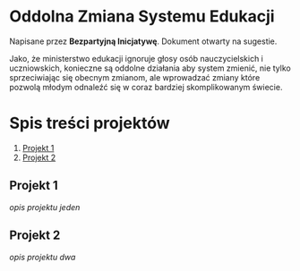 # Oddolna Zmiana Systemu Edukacji
Napisane przez **Bezpartyjną Inicjatywę**. Dokument otwarty na sugestie.

Jako, że ministerstwo edukacji ignoruje głosy osób nauczycielskich i uczniowskich, konieczne są oddolne działania aby system zmienić, nie tylko sprzeciwiając się obecnym zmianom, ale wprowadzać zmiany które pozwolą młodym odnaleźć się w coraz bardziej skomplikowanym świecie.

# Spis treści projektów
1. [Projekt 1](#projekt-1)
2. [Projekt 2](#projekt-2)

## Projekt 1
*opis projektu jeden*

## Projekt 2
*opis projektu dwa*

